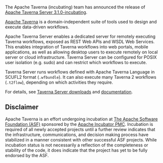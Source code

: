 The Apache Taverna (incubating) team has announced the release of
[Apache Taverna Server 3.1.0-incubating](https://s.apache.org/taverna-server-3.1.0).

[Apache Taverna](https://taverna.incubator.apache.org/) is a domain-independent suite of tools used to design and execute data-driven workflows.

Apache Taverna Server enables a dedicated server for remotely executing Taverna workflows, exposed as REST Web APIs and WSDL Web Services. This enables integration of Taverna workflows into web portals, mobile applications, as well as allowing desktop users to execute remotely on local server or cloud infrastructure. Taverna Server can be configured for POSIX user isolation (e.g. sudo) and can restrict which workflows to execute.

Taverna Server runs workflows defined with Apache Taverna Language in SCUFL2 format (`.wfbundle`). It can also execute many Taverna 2 workflows (`.t2flow`), depending on which activities they require.
 
For details, see [Taverna Server downloads](https://taverna.incubator.apache.org/download/server/) and [documentation](https://taverna.incubator.apache.org/documentation/server/3.1/).

## Disclaimer

Apache Taverna is an effort undergoing incubation at [The Apache Software Foundation (ASF)](http://apache.org/) sponsored by the [Apache Incubator PMC](http://incubator.apache.org/). Incubation is required of all newly accepted projects until a further review indicates that the infrastructure, communications, and decision making process have stabilized in a manner consistent with other successful ASF projects. While incubation status is not necessarily a reflection of the completeness or stability of the code, it does indicate that the project has yet to be fully endorsed by the ASF.

